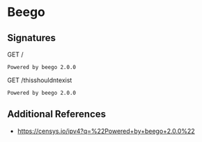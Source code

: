 # Beego

## Signatures

GET /

```
Powered by beego 2.0.0
```

GET /thisshouldntexist

```
Powered by beego 2.0.0
```


## Additional References

- https://censys.io/ipv4?q=%22Powered+by+beego+2.0.0%22